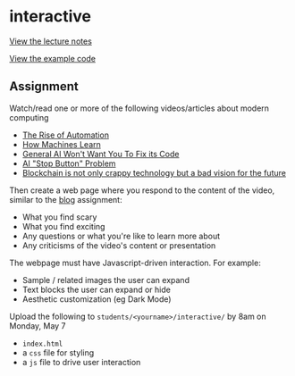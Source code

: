 # interactive

[View the lecture notes](/lectures/week5)

[View the example code](/homework/interactive/example)

## Assignment

Watch/read one or more of the following videos/articles about modern computing

- [The Rise of Automation](https://youtu.be/WSKi8HfcxEk)
- [How Machines Learn](https://youtu.be/R9OHn5ZF4Uo)
- [General AI Won't Want You To Fix its Code](https://youtu.be/4l7Is6vOAOA)
- [AI "Stop Button" Problem](https://youtu.be/3TYT1QfdfsM)
- [Blockchain is not only crappy technology but a bad vision for the future](https://medium.com/@kaistinchcombe/decentralized-and-trustless-crypto-paradise-is-actually-a-medieval-hellhole-c1ca122efde)

Then create a web page where you respond to the content of the video, similar to the [blog](/homework/blog) assignment:

- What you find scary
- What you find exciting
- Any questions or what you're like to learn more about
- Any criticisms of the video's content or presentation

The webpage must have Javascript-driven interaction. For example:

- Sample / related images the user can expand
- Text blocks the user can expand or hide
- Aesthetic customization (eg Dark Mode)

Upload the following to `students/<yourname>/interactive/` by 8am on Monday, May 7

- `index.html`
- a `css` file for styling
- a `js` file to drive user interaction
